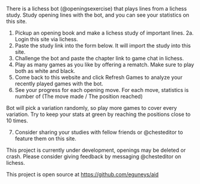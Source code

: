 There is a lichess bot (@openingsexercise) that plays lines from a lichess study. Study opening lines with the bot, and you can see your statistics on this site.

1. Pickup an opening book and make a lichess study of important lines.
2a. Login this site via lichess.
2. Paste the study link into the form below. It will import the study into this site.
3. Challenge the bot and paste the chapter link to game chat in lichess.
4. Play as many games as you like by offering a rematch. Make sure to play both as white and black.
5. Come back to this website and click Refresh Games to analyze your recently played games with the bot.
6. See your progress for each opening move. For each move, statistics is number of (The move made / The position reached) 

Bot will pick a variation randomly, so play more games to cover every variation. Try to keep your stats at green by reaching the positions close to 10 times.

7. Consider sharing your studies with fellow friends or @chesteditor to feature them on this site.

This project is currently under development, openings may be deleted or crash. Please consider giving feedback by messaging @chesteditor on lichess.

This project is open source at https://github.com/eguneys/aid
